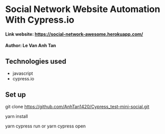 # Social Network Website Automation With Cypress.io

#### Link website: https://social-network-awesome.herokuapp.com/

#### Author: Le Van Anh Tan

## Technologies used

- javascript
- cypress.io

## Set up

git clone https://github.com/AnhTan1420/Cypress_test-mini-social.git

yarn install 

yarn cypress run or yarn cypress open

